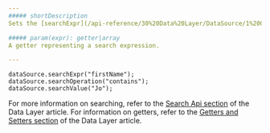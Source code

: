 ```yaml
---
##### shortDescription
Sets the [searchExpr](/api-reference/30%20Data%20Layer/DataSource/1%20Configuration/searchExpr.md '/Documentation/ApiReference/Data_Layer/DataSource/Configuration/#searchExpr') option value.

##### param(expr): getter|array
A getter representing a search expression.

---
```

<!--JavaScript-->
    dataSource.searchExpr("firstName");
    dataSource.searchOperation("contains");
    dataSource.searchValue("Jo");

For more information on searching, refer to the [Search Api section](/concepts/30%20Data%20Layer/5%20Data%20Layer/2%20Reading%20Data/2%20Search%20Api.md '/Documentation/Guide/Data_Layer/Data_Layer/#Reading_Data/Search_Api') of the Data Layer article. For information on getters, refer to the [Getters and Setters section](/concepts/30%20Data%20Layer/5%20Data%20Layer/9%20Getters%20And%20Setters '/Documentation/Guide/Data_Layer/Data_Layer/#Getters_And_Setters') of the Data Layer article.